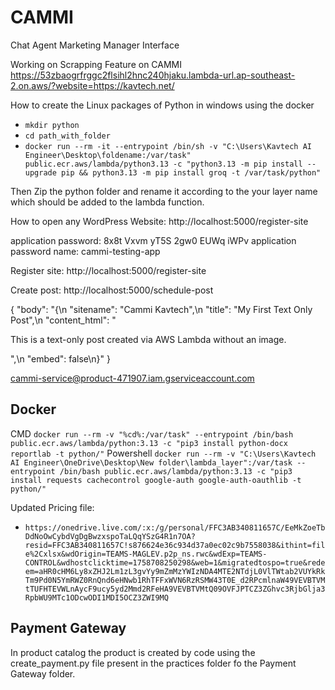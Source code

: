 # CAMMI
Chat Agent Marketing Manager Interface

Working on Scrapping Feature on CAMMI
https://53zbaogrfrggc2flsihl2hnc240hjaku.lambda-url.ap-southeast-2.on.aws/?website=https://kavtech.net/

How to create the Linux packages of Python in windows using the docker
- `mkdir python`
- `cd path_with_folder`
- `docker run --rm -it --entrypoint /bin/sh -v "C:\Users\Kavtech AI Engineer\Desktop\foldename:/var/task" public.ecr.aws/lambda/python3.13 -c "python3.13 -m pip install --upgrade pip && python3.13 -m pip install groq -t /var/task/python"` 

Then Zip the python folder and rename it according to the your layer name which should be added to the lambda function.

How to open any WordPress Website: http://localhost:5000/register-site

application password: 8x8t Vxvm yT5S 2gw0 EUWq iWPv
application password name: cammi-testing-app

Register site: http://localhost:5000/register-site

Create post: http://localhost:5000/schedule-post

{
  "body": "{\n  \"sitename\": \"Cammi Kavtech\",\n  \"title\": \"My First Text Only Post\",\n  \"content_html\": \"<p>This is a text-only post created via AWS Lambda without an image.</p>\",\n  \"embed\": false\n}"
}


cammi-service@product-471907.iam.gserviceaccount.com

## Docker
CMD
`docker run --rm -v "%cd%:/var/task" --entrypoint /bin/bash public.ecr.aws/lambda/python:3.13 -c "pip3 install python-docx reportlab -t python/"`
Powershell
`docker run --rm -v "C:\Users\Kavtech AI Engineer\OneDrive\Desktop\New folder\lambda_layer":/var/task --entrypoint /bin/bash public.ecr.aws/lambda/python:3.13 -c "pip3 install requests cachecontrol google-auth google-auth-oauthlib -t python/"`


Updated Pricing file:
- `https://onedrive.live.com/:x:/g/personal/FFC3AB340811657C/EeMkZoeTbDdNoOwCybdVgDgBwzxspoTaLQqYSzG4R1n7OA?resid=FFC3AB340811657C!s876624e36c934d37a0ec02c9b7558038&ithint=file%2Cxlsx&wdOrigin=TEAMS-MAGLEV.p2p_ns.rwc&wdExp=TEAMS-CONTROL&wdhostclicktime=1758708250298&web=1&migratedtospo=true&redeem=aHR0cHM6Ly8xZHJ2Lm1zL3gvYy9mZmMzYWIzNDA4MTE2NTdjL0VlTWtab2VUYkRkTm9Pd0N5YmRWZ0RnQnd6eHNwb1RhTFFxWVN6RzRSMW43T0E_d2RPcmlnaW49VEVBTVMtTUFHTEVWLnAycF9ucy5yd2Mmd2RFeHA9VEVBTVMtQ09OVFJPTCZ3ZGhvc3RjbGlja3RpbWU9MTc1ODcwODI1MDI5OCZ3ZWI9MQ`


## Payment Gateway
In product catalog the product is created by code using the create_payment.py file present in the practices folder fo the Payment Gateway folder.

